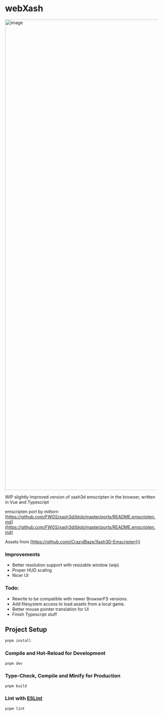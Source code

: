 # webXash

<img width="1544" alt="image" src="https://user-images.githubusercontent.com/15372551/220869033-a199aaeb-5ec4-4e59-aed5-a449f0eafa2f.png">

WIP slightly Improved version of xash3d emscripten in the browser, written in Vue and Typescript

emscripten port by mittorn [https://github.com/FWGS/xash3d/blob/master/ports/README.emscripten.md](https://github.com/FWGS/xash3d/blob/master/ports/README.emscripten.md)

Assets from [https://github.com/iCrazyBlaze/Xash3D-Emscripten]()

### Improvements
- Better resolution support with resizable window (wip)
- Proper HUD scaling
- Nicer UI

### Todo:
- Rewrite to be compatible with newer BrowserFS versions. 
- Add filesystem access to load assets from a local game.
- Better mouse pointer translation for UI
- Finish Typescript stuff

## Project Setup

```sh
pnpm install
```

### Compile and Hot-Reload for Development

```sh
pnpm dev
```

### Type-Check, Compile and Minify for Production

```sh
pnpm build
```

### Lint with [ESLint](https://eslint.org/)

```sh
pnpm lint
```

